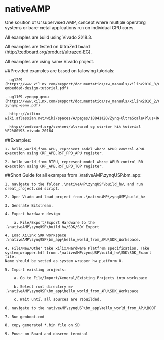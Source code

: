 # nativeAMP
One solution of Unsupervised AMP, concept where multiple operating systems or bare-metal applications run on individual CPU cores.


All examples are build using Vivado 2018.3.

All examples are tested on UltraZed board (http://zedboard.org/product/ultrazed-EG).

All examples are using same Vivado project.

##Provided examples are based on fallowing tutorials:

    - ug1209 (https://www.xilinx.com/support/documentation/sw_manuals/xilinx2018_3/ug1209-embedded-design-tutorial.pdf)

    - ug1169-zynqmp-qemu (https://www.xilinx.com/support/documentation/sw_manuals/xilinx2016_2/ug1169-zynqmp-qemu.pdf)

    - https://xilinx-wiki.atlassian.net/wiki/spaces/A/pages/18841820/Zynq+UltraScale+Plus+Restart+solution

    - http://zedboard.org/content/ultrazed-eg-starter-kit-tutorial-%E2%80%93-vivado-20164

##Examples:

    1. hello_world_from APU, represent model where APU0 control APU1 execution using CRF_APB.RST_FPD_APU register.

    2. hello_world_from RTPU, represent model where APU0 control R0 execution using CRF_APB.RST_LPD_TOP register.

##Short Guide for all exampes from .\nativeAMP\zynqUSP\bm_app:

    1. navigate to the folder .\nativeAMP\zynqUSP\build_hw\ and run creat_project.cmd script. 

    2. Open Viado and load project from .\nativeAMP\zynqUSP\build_hw

    3. Generate Bitstream.

    4. Export hardware design:

        a. File/Export/Export Hardware to the .\nativeAMP\zynqUSP\build_hw/SDK/SDK_Export

    4. Load Xilinx SDK workspace .\nativeAMP\zynqUSP\bm_app\hello_world_from_APU\SDK_Workspace.

    4. File/New/Other take xilix/Hardware Platfrom specification. Take system_wrapper.hdf from .\nativeAMP\zynqUSP\build_hw\SDK\SDK_Export file. 
    Name should be setted as system_wrapper_hw_platform_0.

    5. Import existing projects:

        a. Go to File/Import/General/Existing Projects into workspace

        b. Select root directory => .\nativeAMP\zynqUSP\bm_app\hello_world_from_APU\SDK_Workspace

        c. Wait until all sources are rebuilded.

    6. navigate to the nativeAMP\zynqUSP\bm_app\hello_world_from_APU\BOOT

    7. Run genboot.cmd 

    8. copy generated *.bin file on SD

    9. Power on Board and observe terminal

